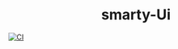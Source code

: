 <h1 align="center" dir="auto">smarty-Ui</h1>

[![CI](https://github.com/HJianfeng/smarty-ui-vite-demo/actions/workflows/main.yml/badge.svg?branch=main)](https://github.com/HJianfeng/smarty-ui-vite-demo/actions/workflows/main.yml)  
